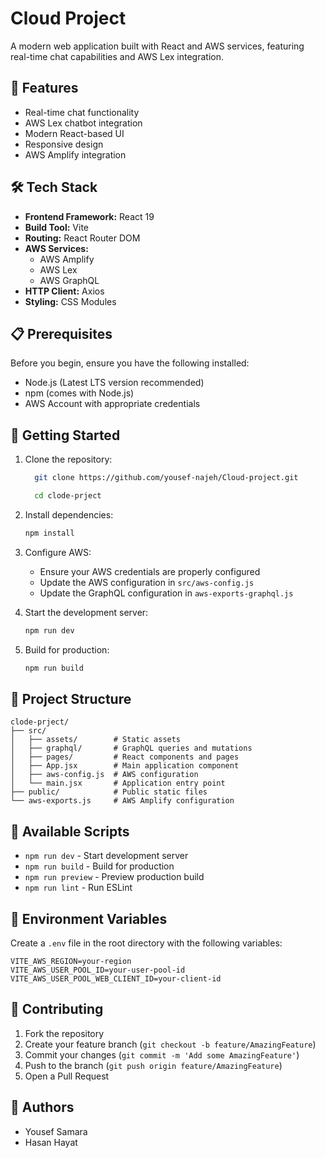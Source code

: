 # Cloud Project

A modern web application built with React and AWS services, featuring real-time chat capabilities and AWS Lex integration.

## 🚀 Features

- Real-time chat functionality
- AWS Lex chatbot integration
- Modern React-based UI
- Responsive design
- AWS Amplify integration

## 🛠️ Tech Stack

- **Frontend Framework:** React 19
- **Build Tool:** Vite
- **Routing:** React Router DOM
- **AWS Services:**
  - AWS Amplify
  - AWS Lex
  - AWS GraphQL
- **HTTP Client:** Axios
- **Styling:** CSS Modules

## 📋 Prerequisites

Before you begin, ensure you have the following installed:
- Node.js (Latest LTS version recommended)
- npm (comes with Node.js)
- AWS Account with appropriate credentials

## 🚀 Getting Started

1. Clone the repository:
   ``` bash
     git clone https://github.com/yousef-najeh/Cloud-project.git

     cd clode-prject
   ```

2. Install dependencies:
   ```bash
   npm install
   ```

3. Configure AWS:
   - Ensure your AWS credentials are properly configured
   - Update the AWS configuration in `src/aws-config.js`
   - Update the GraphQL configuration in `aws-exports-graphql.js`

4. Start the development server:
   ```bash
   npm run dev
   ```

5. Build for production:
   ```bash
   npm run build
   ```

## 📁 Project Structure

```
clode-prject/
├── src/
│   ├── assets/        # Static assets
│   ├── graphql/       # GraphQL queries and mutations
│   ├── pages/         # React components and pages
│   ├── App.jsx        # Main application component
│   ├── aws-config.js  # AWS configuration
│   └── main.jsx       # Application entry point
├── public/            # Public static files
└── aws-exports.js     # AWS Amplify configuration
```

## 🔧 Available Scripts

- `npm run dev` - Start development server
- `npm run build` - Build for production
- `npm run preview` - Preview production build
- `npm run lint` - Run ESLint

## 🔐 Environment Variables

Create a `.env` file in the root directory with the following variables:
```
VITE_AWS_REGION=your-region
VITE_AWS_USER_POOL_ID=your-user-pool-id
VITE_AWS_USER_POOL_WEB_CLIENT_ID=your-client-id
```

## 🤝 Contributing

1. Fork the repository
2. Create your feature branch (`git checkout -b feature/AmazingFeature`)
3. Commit your changes (`git commit -m 'Add some AmazingFeature'`)
4. Push to the branch (`git push origin feature/AmazingFeature`)
5. Open a Pull Request


## 👥 Authors

- Yousef Samara
- Hasan Hayat
